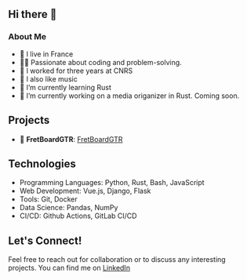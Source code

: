 ## Hi there 👋

### About Me
- 🥐 I live in France 
- 🧑‍💻 Passionate about coding and problem-solving.
- 🔬 I worked for three years at CNRS
- 🎸 I also like music 
- 🌱 I’m currently learning Rust
- 🔭 I’m currently working on a media origanizer in Rust. Coming soon.

## Projects

- 🎸 **FretBoardGTR**: [FretBoardGTR](https://github.com/antscloud/fretboardgtr)

## Technologies

- Programming Languages: Python, Rust, Bash, JavaScript
- Web Development: Vue.js, Django, Flask
- Tools: Git, Docker
- Data Science: Pandas, NumPy
- CI/CD: Github Actions, GitLab CI/CD

## Let's Connect!

Feel free to reach out for collaboration or to discuss any interesting projects. You can find me on [LinkedIn](https://www.linkedin.com/in/yourname/)
